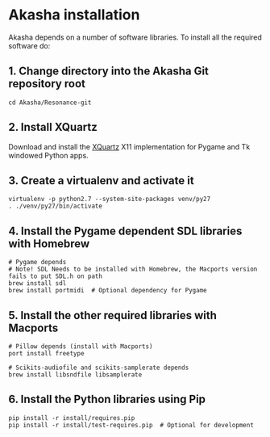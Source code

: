 # Akasha installation

Akasha depends on a number of software libraries. To install all the required software do:

## 1. Change directory into the Akasha Git repository root
    
    cd Akasha/Resonance-git
    
## 2. Install XQuartz

Download and install the [XQuartz](http://xquartz.macosforge.org/landing/) X11 implementation
for Pygame and Tk windowed Python apps.

## 3. Create a virtualenv and activate it

    virtualenv -p python2.7 --system-site-packages venv/py27
    . ./venv/py27/bin/activate

## 4. Install the Pygame dependent SDL libraries with Homebrew

    # Pygame depends
    # Note! SDL Needs to be installed with Homebrew, the Macports version fails to put SDL.h on path
    brew install sdl
    brew install portmidi  # Optional dependency for Pygame
 
## 5. Install the other required libraries with Macports

    # Pillow depends (install with Macports)
    port install freetype
    
    # Scikits-audiofile and scikits-samplerate depends
    brew install libsndfile libsamplerate

## 6. Install the Python libraries using Pip

	pip install -r install/requires.pip
	pip install -r install/test-requires.pip  # Optional for development
